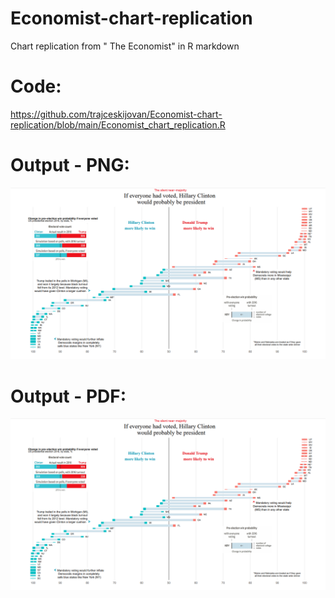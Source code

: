 # Economist-chart-replication
Chart replication from " The Economist" in R markdown

# Code:
https://github.com/trajceskijovan/Economist-chart-replication/blob/main/Economist_chart_replication.R

# Output - PNG:
![](output/Output.PNG)

# Output - PDF:
![](output/Output.PNG)
